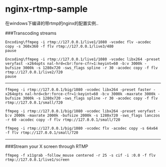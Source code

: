 nginx-rtmp-sample
=================

在windows下编译的带rtmp的nginx的配置实例..


###Transcoding streams

    Encoding\ffmpeg -i rtmp://127.0.0.1/live1/1080 -vcodec flv -acodec copy -s 360x360 -f flv rtmp://127.0.0.1/live3/480
    pause

    Encoding\ffmpeg -i rtmp://127.0.0.1/live1/1080 -vcodec libx264 -preset veryfast -x264opts nal-hrd=cbr:fore-cfr=1:keyint=60 -b:v 3000k -bufsize 3000k -s 1280x720 -sws_flags spline -r 30 -acodec copy -f flv rtmp://127.0.0.1/live2/720
    pause

--------


    ffmpeg -i rtmp://127.0.0.1/big/1080 -vcodec libx264 -preset faster -x264opts nal-hrd=cbr:force-cfr=1:keyint=60 -b:v 3000k -maxrate 3000k -bufsize 3000k -s 1280x720 -sws_flags spline -r 30 -acodec copy -f flv rtmp://127.0.0.1/small/720

    ffmpeg -i rtmp://127.0.0.1/big/1080 -vcodec libx264 -preset veryfast -b:v 2000k -maxrate 2000k -bufsize 2000k -s 1280x720 -sws_flags lanczos -r 60 -acodec copy -f flv rtmp://127.0.0.1/small/720

    ffmpeg -i rtmp://127.0.0.1/big/1080 -vcodec flv -acodec copy -s 64x64 -f flv rtmp://127.0.0.1/small/720

--------
###Stream your X screen through RTMP

    ffmpeg -f x11grab -follow_mouse centered -r 25 -s cif -i :0.0 -f flv rtmp://127.0.0.1/live1/screen